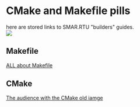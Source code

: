 # CMake and Makefile pills 
here are stored links to SMAR.RTU "builders" guides.  
<img src="https://imgur.com/titaw5I.png"></img> 
## Makefile  
[ALL about Makefile](https://github.com/RazdolbayOne/GuidesPull/tree/master/Make/Makefile)
## CMake  
[The audience with the CMake  ](https://github.com/RazdolbayOne/GuidesPull/tree/master/Make/CMake)
[old iamge](https://imgur.com/QeW7hdK.png)
